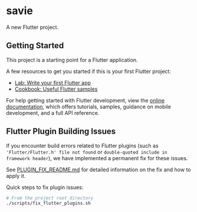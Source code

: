 # savie

A new Flutter project.

## Getting Started

This project is a starting point for a Flutter application.

A few resources to get you started if this is your first Flutter project:

- [Lab: Write your first Flutter app](https://docs.flutter.dev/get-started/codelab)
- [Cookbook: Useful Flutter samples](https://docs.flutter.dev/cookbook)

For help getting started with Flutter development, view the
[online documentation](https://docs.flutter.dev/), which offers tutorials,
samples, guidance on mobile development, and a full API reference.

## Flutter Plugin Building Issues

If you encounter build errors related to Flutter plugins (such as `'Flutter/Flutter.h' file not found` or `double-quoted include in framework header`), we have implemented a permanent fix for these issues.

See [PLUGIN_FIX_README.md](./PLUGIN_FIX_README.md) for detailed information on the fix and how to apply it.

Quick steps to fix plugin issues:

```bash
# From the project root directory
./scripts/fix_flutter_plugins.sh
```
